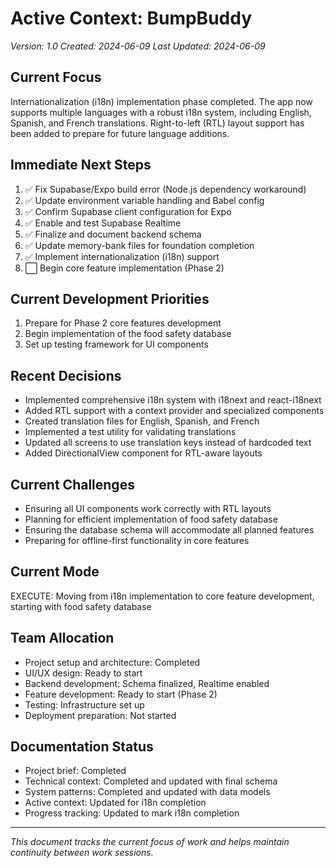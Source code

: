 # Active Context: BumpBuddy

_Version: 1.0_
_Created: 2024-06-09_
_Last Updated: 2024-06-09_

## Current Focus

Internationalization (i18n) implementation phase completed. The app now supports multiple languages with a robust i18n system, including English, Spanish, and French translations. Right-to-left (RTL) layout support has been added to prepare for future language additions.

## Immediate Next Steps

1. ✅ Fix Supabase/Expo build error (Node.js dependency workaround)
2. ✅ Update environment variable handling and Babel config
3. ✅ Confirm Supabase client configuration for Expo
4. ✅ Enable and test Supabase Realtime
5. ✅ Finalize and document backend schema
6. ✅ Update memory-bank files for foundation completion
7. ✅ Implement internationalization (i18n) support
8. ⬜ Begin core feature implementation (Phase 2)

## Current Development Priorities

1. Prepare for Phase 2 core features development
2. Begin implementation of the food safety database
3. Set up testing framework for UI components

## Recent Decisions

- Implemented comprehensive i18n system with i18next and react-i18next
- Added RTL support with a context provider and specialized components
- Created translation files for English, Spanish, and French
- Implemented a test utility for validating translations
- Updated all screens to use translation keys instead of hardcoded text
- Added DirectionalView component for RTL-aware layouts

## Current Challenges

- Ensuring all UI components work correctly with RTL layouts
- Planning for efficient implementation of food safety database
- Ensuring the database schema will accommodate all planned features
- Preparing for offline-first functionality in core features

## Current Mode

EXECUTE: Moving from i18n implementation to core feature development, starting with food safety database

## Team Allocation

- Project setup and architecture: Completed
- UI/UX design: Ready to start
- Backend development: Schema finalized, Realtime enabled
- Feature development: Ready to start (Phase 2)
- Testing: Infrastructure set up
- Deployment preparation: Not started

## Documentation Status

- Project brief: Completed
- Technical context: Completed and updated with final schema
- System patterns: Completed and updated with data models
- Active context: Updated for i18n completion
- Progress tracking: Updated to mark i18n completion

---

_This document tracks the current focus of work and helps maintain continuity between work sessions._
